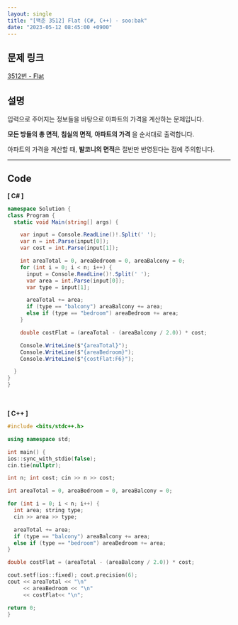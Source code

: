 ```yaml
---
layout: single
title: "[백준 3512] Flat (C#, C++) - soo:bak"
date: "2023-05-12 08:45:00 +0900"
---
```


## 문제 링크
  [3512번 - Flat](https://www.acmicpc.net/problem/3512)

## 설명
입력으로 주어지는 정보들을 바탕으로 아파트의 가격을 계산하는 문제입니다. <br>

<b>모든 방들의 총 면적</b>, <b>침실의 면적</b>, <b>아파트의 가격</b> 을 순서대로 출력합니다. <br>

아파트의 가격을 계산할 때, <b>발코니의 면적</b>은 절반만 반영된다는 점에 주의합니다. <br>

- - -

## Code
<b>[ C# ] </b>
<br>

  ```c#
namespace Solution {
  class Program {
    static void Main(string[] args) {

      var input = Console.ReadLine()!.Split(' ');
      var n = int.Parse(input[0]);
      var cost = int.Parse(input[1]);

      int areaTotal = 0, areaBedroom = 0, areaBalcony = 0;
      for (int i = 0; i < n; i++) {
        input = Console.ReadLine()!.Split(' ');
        var area = int.Parse(input[0]);
        var type = input[1];

        areaTotal += area;
        if (type == "balcony") areaBalcony += area;
        else if (type == "bedroom") areaBedroom += area;
      }

      double costFlat = (areaTotal - (areaBalcony / 2.0)) * cost;

      Console.WriteLine($"{areaTotal}");
      Console.WriteLine($"{areaBedroom}");
      Console.WriteLine($"{costFlat:F6}");

    }
  }
}
  ```
<br><br>
<b>[ C++ ] </b>
<br>

  ```c++
#include <bits/stdc++.h>

using namespace std;

int main() {
  ios::sync_with_stdio(false);
  cin.tie(nullptr);

  int n; int cost; cin >> n >> cost;

  int areaTotal = 0, areaBedroom = 0, areaBalcony = 0;

  for (int i = 0; i < n; i++) {
    int area; string type;
    cin >> area >> type;

    areaTotal += area;
    if (type == "balcony") areaBalcony += area;
    else if (type == "bedroom") areaBedroom += area;
  }

  double costFlat = (areaTotal - (areaBalcony / 2.0)) * cost;

  cout.setf(ios::fixed); cout.precision(6);
  cout << areaTotal << "\n"
       << areaBedroom << "\n"
       << costFlat<< "\n";

  return 0;
}
  ```
